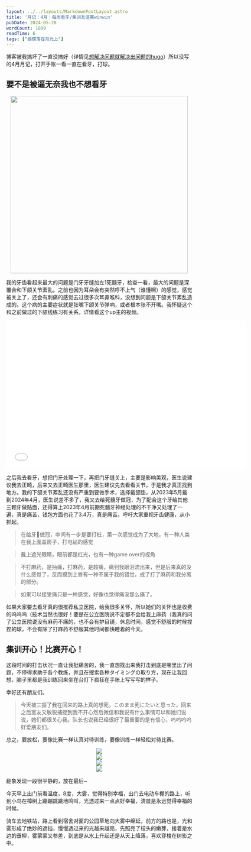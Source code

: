 ```yaml
---
layout: ../../layouts/MarkdownPostLayout.astro
title: '月记｜4月：每周看牙/集训友谊赛winwin'
pubDate: 2024-05-28
wordCount: 1089
readTime: 6
tags: ["蝴蝶落在月光上"]
---
```


博客被我搞坏了一直没搞好（详情见[想解决问题就解决出问题的hugo](https://write.c7.io/tyou/20240527)）所以没写的4月月记，打开手账一看一直在看牙，打球。

## 要不是被逼无奈我也不想看牙

<p align="center">
    <img src="https://ramenmedia.missy.eu.org/media_attachments/files/110/704/740/454/847/293/small/ec380d79347350ed.jpeg" width="480" />
</p>


我的牙齿看起来最大的问题是门牙牙缝加左1死髓牙，检查一看，最大的问题是深覆合和下颌关节紊乱。之前也因为耳朵会有突然呼不上气（谁懂啊）的感觉，感觉被关上了，还会有刺痛的感觉去过很多次耳鼻喉科，没想到问题是下颌关节紊乱造成的。这个病的主要症状就是张嘴下颌关节弹响，或者根本张不开嘴。我怀疑这个和之前做过的下颌线练习有关系，详情看这个up主的视频。

<iframe width="650" height="400" src="//player.bilibili.com/player.html?isOutside=true&aid=208439861&bvid=BV1jh411J7Gh&cid=419570304&p=1" scrolling="no" border="0" frameborder="no" framespacing="0" allowfullscreen="true"></iframe>

之后我去看牙，想把门牙处理一下，再把门牙缝关上，主要是影响美观，医生说建议我去正畸，后来又去正畸医生那里，医生建议先去看看关节，于是我才真正找到地方。我的下颌关节紊乱还没有严重到要做手术，选择戴颌垫，从2023年5月戴到2024年4月，医生说差不多了，我又去给死髓牙做冠，为了配合这个牙给其他三颗牙做贴面，还得算上2023年4月前期死髓牙神经处理的不干净又处理了一遍，真是痛苦，钱包方面也花了3.4万，真是痛苦。呼吁大家重视牙齿健康，从小抓起。

> 在给牙🦷做冠，中间有一步是要打桩，第一次感觉成为了大地，有一种人类在我上面盖房子，打电钻的感觉

> 戴上遮光眼睛，眼前都是红光，也有一种game over的视角

> 不打麻药，是抽痛，打麻药，是超痛，痛到我眼泪流出来，但是后来真的没什么感觉了，反而摸到上唇有一种不属于我的错觉，成了打了麻药和我分离的部分。

> 如果可以接受痛只是一种感觉，好像也觉得痛没那么痛了。

如果大家要去看牙真的很推荐私立医院，给我很多关怀，所以她们的关怀也是收费的呜呜呜（技术当然也很好！要是在公立医院说不定都不会给我上麻药（我真的问了公立医院说没有麻药不痛的，也不会有护目镜，休息时间，感觉不舒服的时候捏捏的球，不会有除了打麻药不舒服其他时间都快睡着的今天。


## 集训开心！比赛开心！
                                                                                                    
这段时间的打击状况一直让我挺痛苦的，我一直想找出来我打击到底是哪里出了问题，不停得求助于各个教练，并且在搜索各种タイミングの取り方，现在让我回想，脑子里都是我训练回来坐在台灯下疯狂在手账上写写写的样子。

幸好还有朋友们。

> 今天被三振了我在回来的路上真的想死，このまま死にたいと思った，回来之后室友又敏锐捕捉到我不开心然后微信和我说有什么事情可以和她们说说，她们都很关心我。队长也说我已经很好了最重要的是有信心，呜呜呜呜好爱朋友们。

总之，要放松，要像比赛一样认真对待训练，要像训练一样轻松对待比赛。

<div align=center>
	<img src="https://c7.io/system/media_attachments/files/112/518/417/450/967/609/original/405a811862edf02d.jpeg"/>
</div>

<div align=center>
	<img src="https://c7.io/system/media_attachments/files/112/518/417/611/141/367/original/b7db57471b44fa41.jpeg"/>
</div>

<div align=center>
	<img src="https://c7.io/system/media_attachments/files/112/518/417/616/607/215/original/dc880cd64150cf4e.jpeg"/>
</div>

<div align=center>
	<img src="https://c7.io/system/media_attachments/files/112/518/417/653/845/002/original/74396e18c58a3bc3.jpeg"/>
</div>

翻象发现一段很平静的，放在最后~

今天早上出门前看温度，8度，大雾，觉得特别幸福，出门去电动车棚的路上，听到小鸟在樟树上蹦蹦跳跳地鸣叫，光透过来一点点好幸福，清晨是永远觉得幸福的时候。

骑车去地铁站，路上看到宿舍对面的公园草地向大雾中绵延，前方的路也是，光和雾形成了绝妙的遮挡，慢慢透过来的光越来越亮，先照亮了枝头的嫩芽，接着是水边的垂柳，雾蒙蒙又参差，到底是从水上升起还是从天上降落，喜欢穿梭在树影之中。

